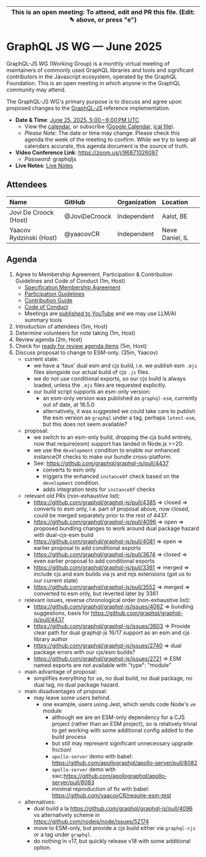 | This is an open meeting: To attend, edit and PR this file. (Edit: ✎ above, or press "e") |
| ---------------------------------------------------------------------------------------- |

# GraphQL JS WG — June 2025

GraphQL-JS WG (Working Group) is a monthly virtual meeting of maintainers of
commonly used GraphQL libraries and tools and significant contributors in the
Javascript ecosystem, operated by the GraphQL Foundation. This is an open
meeting in which anyone in the GraphQL community may attend.

The GraphQL-JS WG's primary purpose is to discuss and agree upon proposed
changes to the [GraphQL-JS](https://github.com/graphql/graphql-spec) reference
implementation.


- **Date & Time**: [June 25, 2025, 5:00 – 6:00 PM UTC](https://www.timeanddate.com/worldclock/converter.html?iso=20250625T170000&p1=224&p2=179&p3=136&p4=268&p5=367&p6=438&p7=248&p8=240)
  - View the [calendar][], or subscribe ([Google Calendar][], [ical file][]).
  - _Please Note:_ The date or time may change. Please check this agenda the
    week of the meeting to confirm. While we try to keep all calendars accurate,
    this agenda document is the source of truth.
- **Video Conference Link**: https://zoom.us/j/96871026087
  - _Password:_ graphqljs
- **Live Notes**: [Live Notes][]

[calendar]: https://calendar.google.com/calendar/embed?src=linuxfoundation.org_ik79t9uuj2p32i3r203dgv5mo8%40group.calendar.google.com
[google calendar]: https://calendar.google.com/calendar?cid=bGludXhmb3VuZGF0aW9uLm9yZ19pazc5dDl1dWoycDMyaTNyMjAzZGd2NW1vOEBncm91cC5jYWxlbmRhci5nb29nbGUuY29t
[ical file]: https://calendar.google.com/calendar/ical/linuxfoundation.org_ik79t9uuj2p32i3r203dgv5mo8%40group.calendar.google.com/public/basic.ics
[live notes]: https://docs.google.com/document/d/12LM6NZxR22zBwRfihM8Vrf7uV-0gmmO5M3ooSCVS0Hs/edit?usp=sharing

## Attendees

<!-- prettier-ignore -->
| Name                     | GitHub              | Organization       | Location               |
| :----------------------- | :------------------ | :----------------- | :--------------------- |
| Jovi De Croock (Host)    | @JoviDeCroock       | Independent        | Aalst, BE              |
| Yaacov Rydzinski (Host)  | @yaacovCR           | Independent        | Neve Daniel, IL        |


## Agenda

1. Agree to Membership Agreement, Participation & Contribution Guidelines and Code of Conduct (1m, Host)
   - [Specification Membership Agreement](https://github.com/graphql/foundation)
   - [Participation Guidelines](https://github.com/graphql/graphql-wg#participation-guidelines)
   - [Contribution Guide](https://github.com/graphql/graphql-spec/blob/main/CONTRIBUTING.md)
   - [Code of Conduct](https://github.com/graphql/foundation/blob/master/CODE-OF-CONDUCT.md)
   - Meetings are [published to YouTube](https://www.youtube.com/@GraphQLFoundation/videos) and we may use LLM/AI summary tools
1. Introduction of attendees (5m, Host)
1. Determine volunteers for note taking (1m, Host)
1. Review agenda (2m, Host)
1. Check for [ready for review agenda items](https://github.com/graphql/graphql-js-wg/issues?q=is%3Aissue+is%3Aopen+label%3A%22Ready+for+review+%F0%9F%99%8C%22+sort%3Aupdated-desc) (5m, Host)
1. Discuss proposal to change to ESM-only. (35m, Yaacov)
   - current state:
      - we have a 'faux' dual esm and cjs build, i.e. we publish esm `.mjs` files alongside our actual build of cjs `.js` files.
      - we do not use conditional exports, so our cjs build is always loaded, unless the `.mjs` files are requested explicitly.
      - our build script supports an esm-only version:
         - an esm-only version was published as `graphql-esm`, currently out of date, at 16.5.0
         - alternatively, it was suggested we could take care to publish the esm version as `graphql` under a tag, perhaps `latest-esm`, but this does not seem available?
   - proposal:
      - we switch to an esm-only build, dropping the cjs build entirely, now that require(esm) support has landed in Node.js >=20.
      - we use the `development` condition to enable our enhanced instanceOf checks to make our bundle cross-platform.
      - See: https://github.com/graphql/graphql-js/pull/4437
         - converts to esm only
         - triggers the enhanced `instanceOf` check based on the `development` condition.
         - adds integration tests for `instanceOf` checks 
   - relevant old PRs (non-exhaustive list):
      - https://github.com/graphql/graphql-js/pull/4385 => closed => converts to esm only, i.e. part of proposal above, now closed, could be merged separately prior to the rest of 4437.
      - https://github.com/graphql/graphql-js/pull/4096 => open => proposed bundling changes to work around dual package hazard with dual-cjs-esm build
      - https://github.com/graphql/graphql-js/pull/4081 => open => earlier proposal to add conditional exports
      - https://github.com/graphql/graphql-js/pull/3674 => closed => even earlier proposal to add conditional exports
      - https://github.com/graphql/graphql-js/pull/3361 => merged => include cjs and esm builds via js and mjs extensions (got us to our current state)
      - https://github.com/graphql/graphql-js/pull/3552 => merged => converted to esm only, but reverted later by 3361
   - relevant issues, reverse chronological order (non-exhaustive list):
      - https://github.com/graphql/graphql-js/issues/4062 => bundling suggestions, basis for https://github.com/graphql/graphql-js/pull/4437
      - https://github.com/graphql/graphql-js/issues/3603 => Provide clear path for dual graphql-js 16/17 support as an esm and cjs library author
      - https://github.com/graphql/graphql-js/issues/2740 => dual package errors with our cjs/esm builds?
      - https://github.com/graphql/graphql-js/issues/2721 => ESM named exports are not available with "type": "module"
   - main advantage of proposal:
      - simplifies everything for us, no dual build, no dual package, no dual tag, no dual package hazard.
   - main disadvantages of proposal:
      - may leave some users behind.
        - one example, users using Jest, which sends code Node's `vm` module
           - although we are an ESM-only dependency for a CJS project (rather than an ESM project), so is relatively trivial to get working with some additional config added to the build process
           - but still may represent significant unnecessary upgrade friction!
           - `apollo-server` demo with babel: https://github.com/apollographql/apollo-server/pull/8082
           - `apollo-server` demo with swc:https://github.com/apollographql/apollo-server/pull/8083      
          - minimal reproduction of fix with babel: https://github.com/yaacovCR/require-esm-test
   - alternatives:
      - dual build a la https://github.com/graphql/graphql-js/pull/4096 vs alternatively scheme in https://github.com/nodejs/node/issues/52174
      - move to ESM-only, but provide a cjs build either via `graphql-cjs` or a tag under `graphql`.
      - do nothing in v17, but quickly release v18 with some additional option.
